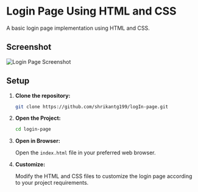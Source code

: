 # Login Page Using HTML and CSS

A basic login page implementation using HTML and CSS.

## Screenshot

![Login Page Screenshot]()

## Setup

1. **Clone the repository:**

    ```bash
    git clone https://github.com/shrikantg199/logIn-page.git
    ```

2. **Open the Project:**

    ```bash
    cd login-page
    ```

3. **Open in Browser:**

    Open the `index.html` file in your preferred web browser.

4. **Customize:**

    Modify the HTML and CSS files to customize the login page according to your project requirements.


